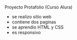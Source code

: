 Proyecto Protafolio (Curso Alura)
- se realizo sitio web
- contiene dos paginas
- se aprendio HTML y CSS
- es responsivo
